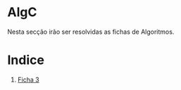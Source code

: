 # AlgC
Nesta secção irão ser resolvidas as fichas de Algoritmos.

# Indice

 1. [Ficha 3](./Ficha3.md)
